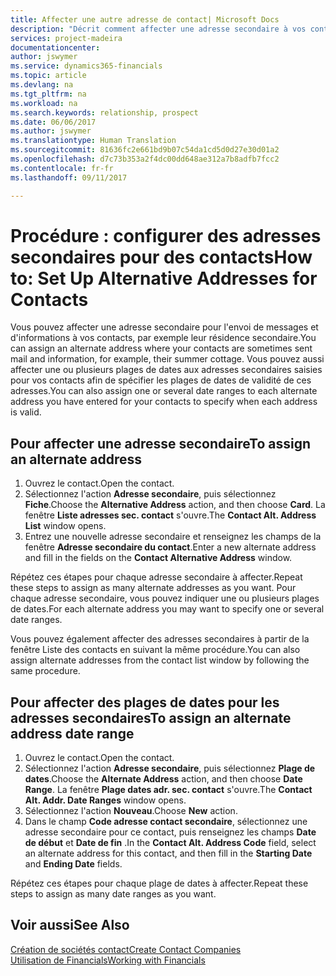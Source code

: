 ```yaml
---
title: Affecter une autre adresse de contact| Microsoft Docs
description: "Décrit comment affecter une adresse secondaire à vos contacts ou prospects, où ils reçoivent parfois des informations."
services: project-madeira
documentationcenter: 
author: jswymer
ms.service: dynamics365-financials
ms.topic: article
ms.devlang: na
ms.tgt_pltfrm: na
ms.workload: na
ms.search.keywords: relationship, prospect
ms.date: 06/06/2017
ms.author: jswymer
ms.translationtype: Human Translation
ms.sourcegitcommit: 81636fc2e661bd9b07c54da1cd5d0d27e30d01a2
ms.openlocfilehash: d7c73b353a2f4dc00dd648ae312a7b8adfb7fcc2
ms.contentlocale: fr-fr
ms.lasthandoff: 09/11/2017

---
```

# <a name="how-to-set-up-alternative-addresses-for-contacts"></a><span data-ttu-id="011c7-103">Procédure : configurer des adresses secondaires pour des contacts</span><span class="sxs-lookup"><span data-stu-id="011c7-103">How to: Set Up Alternative Addresses for Contacts</span></span>
<span data-ttu-id="011c7-104">Vous pouvez affecter une adresse secondaire pour l'envoi de messages et d'informations à vos contacts, par exemple leur résidence secondaire.</span><span class="sxs-lookup"><span data-stu-id="011c7-104">You can assign an alternate address where your contacts are sometimes sent mail and information, for example, their summer cottage.</span></span> <span data-ttu-id="011c7-105">Vous pouvez aussi affecter une ou plusieurs plages de dates aux adresses secondaires saisies pour vos contacts afin de spécifier les plages de dates de validité de ces adresses.</span><span class="sxs-lookup"><span data-stu-id="011c7-105">You can also assign one or several date ranges to each alternate address you have entered for your contacts to specify when each address is valid.</span></span>

## <a name="to-assign-an-alternate-address"></a><span data-ttu-id="011c7-106">Pour affecter une adresse secondaire</span><span class="sxs-lookup"><span data-stu-id="011c7-106">To assign an alternate address</span></span>
1. <span data-ttu-id="011c7-107">Ouvrez le contact.</span><span class="sxs-lookup"><span data-stu-id="011c7-107">Open the contact.</span></span>
2. <span data-ttu-id="011c7-108">Sélectionnez l'action **Adresse secondaire**, puis sélectionnez **Fiche**.</span><span class="sxs-lookup"><span data-stu-id="011c7-108">Choose the **Alternative Address** action, and then choose **Card**.</span></span> <span data-ttu-id="011c7-109">La fenêtre **Liste adresses sec. contact** s'ouvre.</span><span class="sxs-lookup"><span data-stu-id="011c7-109">The **Contact Alt. Address List** window opens.</span></span>
3. <span data-ttu-id="011c7-110">Entrez une nouvelle adresse secondaire et renseignez les champs de la fenêtre **Adresse secondaire du contact**.</span><span class="sxs-lookup"><span data-stu-id="011c7-110">Enter a new alternate address and fill in the fields on the **Contact Alternative Address** window.</span></span>

<span data-ttu-id="011c7-111">Répétez ces étapes pour chaque adresse secondaire à affecter.</span><span class="sxs-lookup"><span data-stu-id="011c7-111">Repeat these steps to assign as many alternate addresses as you want.</span></span> <span data-ttu-id="011c7-112">Pour chaque adresse secondaire, vous pouvez indiquer une ou plusieurs plages de dates.</span><span class="sxs-lookup"><span data-stu-id="011c7-112">For each alternate address you may want to specify one or several date ranges.</span></span>

<span data-ttu-id="011c7-113">Vous pouvez également affecter des adresses secondaires à partir de la fenêtre Liste des contacts en suivant la même procédure.</span><span class="sxs-lookup"><span data-stu-id="011c7-113">You can also assign alternate addresses from the contact list window by following the same procedure.</span></span>

## <a name="to-assign-an-alternate-address-date-range"></a><span data-ttu-id="011c7-114">Pour affecter des plages de dates pour les adresses secondaires</span><span class="sxs-lookup"><span data-stu-id="011c7-114">To assign an alternate address date range</span></span>
1. <span data-ttu-id="011c7-115">Ouvrez le contact.</span><span class="sxs-lookup"><span data-stu-id="011c7-115">Open the contact.</span></span>
2. <span data-ttu-id="011c7-116">Sélectionnez l'action **Adresse secondaire**, puis sélectionnez **Plage de dates**.</span><span class="sxs-lookup"><span data-stu-id="011c7-116">Choose the **Alternate Address** action, and then choose **Date Range**.</span></span> <span data-ttu-id="011c7-117">La fenêtre **Plage dates adr. sec. contact** s'ouvre.</span><span class="sxs-lookup"><span data-stu-id="011c7-117">The **Contact Alt. Addr. Date Ranges** window opens.</span></span>
3. <span data-ttu-id="011c7-118">Sélectionnez l'action **Nouveau**.</span><span class="sxs-lookup"><span data-stu-id="011c7-118">Choose **New** action.</span></span>
4. <span data-ttu-id="011c7-119">Dans le champ **Code adresse contact secondaire**, sélectionnez une adresse secondaire pour ce contact, puis renseignez les champs **Date de début** et **Date de fin** .</span><span class="sxs-lookup"><span data-stu-id="011c7-119">In the **Contact Alt. Address Code** field, select an alternate address for this contact, and then fill in the **Starting Date** and **Ending Date** fields.</span></span>

<span data-ttu-id="011c7-120">Répétez ces étapes pour chaque plage de dates à affecter.</span><span class="sxs-lookup"><span data-stu-id="011c7-120">Repeat these steps to assign as many date ranges as you want.</span></span>

## <a name="see-also"></a><span data-ttu-id="011c7-121">Voir aussi</span><span class="sxs-lookup"><span data-stu-id="011c7-121">See Also</span></span>
[<span data-ttu-id="011c7-122">Création de sociétés contact</span><span class="sxs-lookup"><span data-stu-id="011c7-122">Create Contact Companies</span></span>](marketing-create-contact-companies.md)  
[<span data-ttu-id="011c7-123">Utilisation de Financials</span><span class="sxs-lookup"><span data-stu-id="011c7-123">Working with Financials</span></span>](ui-work-product.md)

